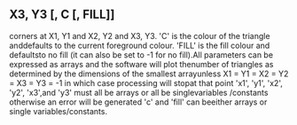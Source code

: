## X3, Y3 [, C [, FILL]]

corners at X1, Y1 and X2, Y2 and X3, Y3. 'C' is the colour of the triangle anddefaults to the current foreground colour. 'FILL' is the fill colour and defaultsto no fill (it can also be set to -1 for no fill).All parameters can be expressed as arrays and the software will plot thenumber of triangles as determined by the dimensions of the smallest arrayunless X1 = Y1 = X2 = Y2 = X3 = Y3 = -1 in which case processing will stopat that point 'x1', 'y1', 'x2', 'y2', 'x3',and 'y3' must all be arrays or all be singlevariables /constants otherwise an error will be generated 'c' and 'fill' can beeither arrays or single variables/constants.